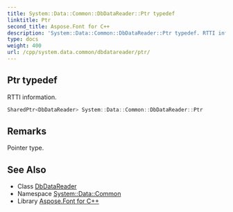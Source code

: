 ```yaml
---
title: System::Data::Common::DbDataReader::Ptr typedef
linktitle: Ptr
second_title: Aspose.Font for C++
description: 'System::Data::Common::DbDataReader::Ptr typedef. RTTI information in C++.'
type: docs
weight: 400
url: /cpp/system.data.common/dbdatareader/ptr/
---
```

## Ptr typedef


RTTI information.

```cpp
SharedPtr<DbDataReader> System::Data::Common::DbDataReader::Ptr
```

## Remarks


Pointer type. 
## See Also

* Class [DbDataReader](../)
* Namespace [System::Data::Common](../../)
* Library [Aspose.Font for C++](../../../)
